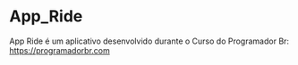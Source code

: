 # App_Ride
App Ride é um aplicativo desenvolvido durante o Curso do Programador Br: https://programadorbr.com
